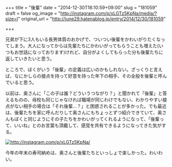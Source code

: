 +++
title = "後輩"
date = "2014-12-30T18:10:59+09:00"
slug = "181059"
draft = false
og_image = "http://instagram.com/p/xLGTz5KpNa/media/?size=l"
original_url = "http://june29.hatenablog.jp/entry/2014/12/30/181059"

+++

<p>兄弟が下に3人もいる長男体質のおかげで、ついつい後輩をかわいがりたくなってしまう。大人になってからは先輩たちにかわいがってもらうことも増えた(いつもお世話になっております)けれど、自分がよくしてもらった分も後輩たちに返していきたいと思う。</p>
<p>ところで、ぼくがいう「後輩」の定義は広いのかもしれない。ざっくりと言えば、なにかしらの接点を持って好意を持った年下の相手、その全般を後輩と呼んでいると思う。</p>
<p>以前は、奥さんに「この子は誰？どういうつながり？」と聞かれて「後輩」と答えるものの、母校も同じじゃなければ職場が同じわけでもない、わかりやすい接点がない相手の場合は「それ後輩…？」と困惑されることが多かった。でも最近は、後輩たちを家に呼んだりして奥さんにもちょっとずつ紹介できていて、奥さんもぼくと同じようにその子たちをかわいがってくれるようになって、「後輩って、いいね」とのお言葉も頂戴して、感覚を共有できるようになってきた気がする。</p>
<p><a href="http://instagram.com/p/xLGTz5KpNa/" class="http-image" target="_blank"><img src="http://instagram.com/p/xLGTz5KpNa/media/?size=l" class="http-image" alt="http://instagram.com/p/xLGTz5KpNa/"></a></p>
<p>今年の年末の寿司納めは、奥さんと後輩たちといっしょで楽しかった。わいわい。</p>